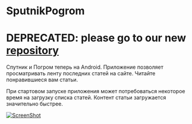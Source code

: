 SputnikPogrom
=============
DEPRECATED: please go to our new [repository](https://github.com/VEINHORN/SputnikPogrom)
=============
Спутник и Погром теперь на Android. Приложение позволяет просматривать ленту последних статей на сайте. Читайте понравившиеся вам статьи.

При стартовом запуске приложения может потребоваться некоторое время на загрузку списка статей. Контент статьи загружается значительно быстрее.

[![ScreenShot](http://i.imgur.com/c6V93y3.png?1)](https://play.google.com/store/apps/details?id=com.sputnikpogrom)
